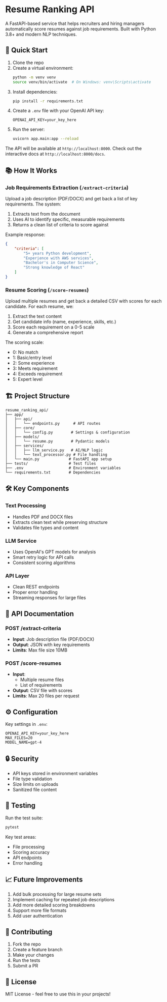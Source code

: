 # Resume Ranking API

A FastAPI-based service that helps recruiters and hiring managers automatically score resumes against job requirements. Built with Python 3.8+ and modern NLP techniques.

## 🚀 Quick Start

1. Clone the repo
2. Create a virtual environment:
   ```bash
   python -m venv venv
   source venv/bin/activate  # On Windows: venv\Scripts\activate
   ```
3. Install dependencies:
   ```bash
   pip install -r requirements.txt
   ```
4. Create a `.env` file with your OpenAI API key:
   ```
   OPENAI_API_KEY=your_key_here
   ```
5. Run the server:
   ```bash
   uvicorn app.main:app --reload
   ```

The API will be available at `http://localhost:8000`. Check out the interactive docs at `http://localhost:8000/docs`.

## 📚 How It Works

### Job Requirements Extraction (`/extract-criteria`)

Upload a job description (PDF/DOCX) and get back a list of key requirements. The system:
1. Extracts text from the document
2. Uses AI to identify specific, measurable requirements
3. Returns a clean list of criteria to score against

Example response:
```json
{
    "criteria": [
        "5+ years Python development",
        "Experience with AWS services",
        "Bachelor's in Computer Science",
        "Strong knowledge of React"
    ]
}
```

### Resume Scoring (`/score-resumes`)

Upload multiple resumes and get back a detailed CSV with scores for each candidate. For each resume, we:
1. Extract the text content
2. Get candidate info (name, experience, skills, etc.)
3. Score each requirement on a 0-5 scale
4. Generate a comprehensive report

The scoring scale:
- 0: No match
- 1: Basic/entry level
- 2: Some experience
- 3: Meets requirement
- 4: Exceeds requirement
- 5: Expert level

## 🏗️ Project Structure

```
resume_ranking_api/
├── app/
│   ├── api/
│   │   └── endpoints.py      # API routes
│   ├── core/
│   │   └── config.py        # Settings & configuration
│   ├── models/
│   │   └── resume.py        # Pydantic models
│   ├── services/
│   │   ├── llm_service.py   # AI/NLP logic
│   │   └── text_processor.py # File handling
│   └── main.py             # FastAPI app setup
├── tests/                  # Test files
├── .env                    # Environment variables
└── requirements.txt        # Dependencies
```

## 🛠️ Key Components

### Text Processing
- Handles PDF and DOCX files
- Extracts clean text while preserving structure
- Validates file types and content

### LLM Service
- Uses OpenAI's GPT models for analysis
- Smart retry logic for API calls
- Consistent scoring algorithms

### API Layer
- Clean REST endpoints
- Proper error handling
- Streaming responses for large files

## 📝 API Documentation

### POST /extract-criteria
- **Input**: Job description file (PDF/DOCX)
- **Output**: JSON with key requirements
- **Limits**: Max file size 10MB

### POST /score-resumes
- **Input**: 
  - Multiple resume files
  - List of requirements
- **Output**: CSV file with scores
- **Limits**: Max 20 files per request

## ⚙️ Configuration

Key settings in `.env`:
```
OPENAI_API_KEY=your_key_here
MAX_FILES=20
MODEL_NAME=gpt-4
```

## 🔒 Security

- API keys stored in environment variables
- File type validation
- Size limits on uploads
- Sanitized file content

## 🧪 Testing

Run the test suite:
```bash
pytest
```

Key test areas:
- File processing
- Scoring accuracy
- API endpoints
- Error handling

## 📈 Future Improvements

1. Add bulk processing for large resume sets
2. Implement caching for repeated job descriptions
3. Add more detailed scoring breakdowns
4. Support more file formats
5. Add user authentication

## 🤝 Contributing

1. Fork the repo
2. Create a feature branch
3. Make your changes
4. Run the tests
5. Submit a PR

## 📄 License

MIT License - feel free to use this in your projects!
